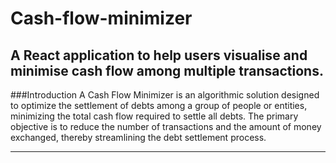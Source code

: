 # Cash-flow-minimizer
A React application to help users visualise and minimise cash flow among multiple transactions.
-------

###Introduction
A Cash Flow Minimizer is an algorithmic solution designed to optimize the settlement of debts among a group of people or entities, minimizing the total cash flow required to settle all debts. The primary objective is to reduce the number of transactions and the amount of money exchanged, thereby streamlining the debt settlement process.
<hr>
